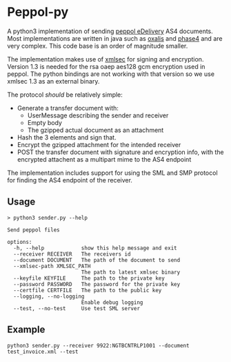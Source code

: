 # Peppol-py

A python3 implementation of sending [peppol eDelivery] AS4
documents. Most implementations are written in java such as [oxalis]
and [phase4] and are very complex. This code base is an order of
magnitude smaller.

The implementation makes use of [xmlsec] for signing and
encryption. Version 1.3 is needed for the rsa oaep aes128 gcm
encryption used in peppol. The python bindings are not working with
that version so we use xmlsec 1.3 as an external binary.

The protocol *should* be relatively simple:
 - Generate a transfer document with:
   - UserMessage describing the sender and receiver
   - Empty body
   - The gzipped actual document as an attachment
 - Hash the 3 elements and sign that.
 - Encrypt the gzipped attachment for the intended receiver
 - POST the transfer document with signature and encryption info, with
   the encrypted attachent as a multipart mime to the AS4 endpoint

The implementation includes support for using the SML and SMP protocol
for finding the AS4 endpoint of the receiver.

## Usage

```
> python3 sender.py --help

Send peppol files

options:
  -h, --help            show this help message and exit
  --receiver RECEIVER   The receivers id
  --document DOCUMENT   The path of the document to send
  --xmlsec-path XMLSEC_PATH
                        The path to latest xmlsec binary
  --keyfile KEYFILE     The path to the private key
  --password PASSWORD   The password for the private key
  --certfile CERTFILE   The path to the public key
  --logging, --no-logging
                        Enable debug logging
  --test, --no-test     Use test SML server
```

## Example

```
python3 sender.py --receiver 9922:NGTBCNTRLP1001 --document test_invoice.xml --test
```

[peppol eDelivery]: https://ec.europa.eu/digital-building-blocks/wikis/display/DIGITAL/eDelivery+AS4+-+1.15
[oxalis]: https://github.com/OxalisCommunity
[phase4]: https://github.com/phax/phase4
[xmlsec]: https://github.com/lsh123/xmlsec
